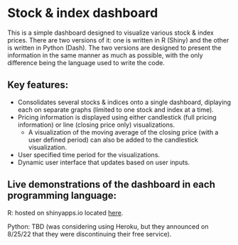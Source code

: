 # Stock & index dashboard
This is a simple dashboard designed to visualize various stock & index prices. There are two versions of it: one is written in R (Shiny) and the other is written in Python (Dash). The two versions are designed to present the information in the same manner as much as possible, with the only difference being the language used to write the code.

## Key features:
- Consolidates several stocks & indices onto a single dashboard, diplaying each on separate graphs (limited to one stock and index at a time).
- Pricing information is displayed using either candlestick (full pricing information) or line (closing price only) visualizations.
  - A visualization of the moving average of the closing price (with a user defined period) can also be added to the candlestick visualization.
- User specified time period for the visualizations.
- Dynamic user interface that updates based on user inputs.

## Live demonstrations of the dashboard in each programming language:
R: hosted on shinyapps.io located [here](https://goldenknight09.shinyapps.io/stock_price_dashboard/).

Python: TBD (was considering using Heroku, but they announced on 8/25/22 that they were discontinuing their free service).
